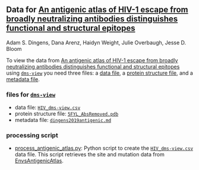 ## Data for [An antigenic atlas of HIV-1 escape from broadly neutralizing antibodies distinguishes functional and structural epitopes](https://research.fhcrc.org/content/dam/stripe/bloom/labfiles/publications/Dingens2019.pdf)

Adam S. Dingens, Dana Arenz, Haidyn Weight, Julie Overbaugh, Jesse D. Bloom

To view the data from [An antigenic atlas of HIV-1 escape from broadly neutralizing antibodies distinguishes functional and structural epitopes](https://research.fhcrc.org/content/dam/stripe/bloom/labfiles/publications/Dingens2019.pdf) using [`dms-view`](dms-view.github.io) you need three files: a [data file](HIV_dms-view.csv), a [protein structure file](5FYL_AbsRemoved.pdb), and a [metadata file](dingens2019antigenic.md).

### files for [`dms-view`](dms-view.github.io)

- data file: [`HIV_dms-view.csv`](HIV_dms-view.csv)
- protein structure file: [`5FYL_AbsRemoved.pdb`](5FYL_AbsRemoved.pdb)
- metadata file: [`dingens2019antigenic.md`](dingens2019antigenic.md)

### processing script 
- [process_antigenic_atlas.py](process_antigenic_atlas.py): Python script to create the [`HIV_dms-view.csv`](HIV_dms-view.csv) data file. This script retrieves the site and mutation data from [EnvsAntigenicAtlas](https://github.com/jbloomlab/EnvsAntigenicAtlas).
